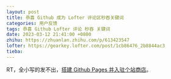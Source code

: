 ```yaml
---
layout: post
title: 恭喜 Github 成为 Lofter 评论区秒吞关键词
categories: 用户反馈
tags: 恭喜 Github Lofter 评论 秒吞 关键词
date: 2023-03-12 21:41:00 +0800
zhihu: https://zhuanlan.zhihu.com/p/613423547
lofter: https://gearkey.lofter.com/post/1cb86476_2b8844ac3
tieba: 
---
```


RT，全小写的发不出，[搭建 Github Pages 并入驻个站商店](https://zhuanlan.zhihu.com/p/612163643)。